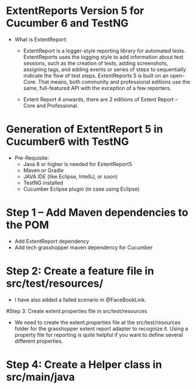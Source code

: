 # ExtentReports Version 5 for Cucumber 6 and TestNG

- What is ExtentReport:

     - ExtentReport is a logger-style reporting library for automated tests. ExtentReports uses the logging style to add information about test sessions, such as the creation of tests, adding screenshots, assigning tags, and adding events or series of steps to sequentially indicate the flow of test steps.  ExtentReports 5 is built on an open-Core. That means, both community and professional editions use the same, full-featured API with the exception of a few reporters.

    - Extent Report 4 onwards, there are 2 editions of Extent Report – Core and Professional.

# Generation of ExtentReport 5 in Cucumber6 with TestNG

- Pre-Requisite:
    - Java 8 or higher is needed for ExtentReport5
    - Maven or Gradle
    - JAVA IDE (like Eclipse, IntelliJ, or soon)
    - TestNG installed
    - Cucumber Eclipse plugin (in case using Eclipse)

# Step 1 – Add Maven dependencies to the POM
 - Add ExtentReport dependency
 - Add tech grasshopper maven dependency for Cucumber
 
# Step 2: Create a feature file in src/test/resources/

 - I have also added a failed scenario in @FaceBookLink.

#Step 3: Create extent.properties file in src/test/resources

- We need to create the extent.properties file at the src/test/resources folder for the grasshopper extent report adapter to recognize it. Using a property file for reporting is quite helpful if you want to define several different properties.

# Step 4: Create a Helper class in src/main/java


